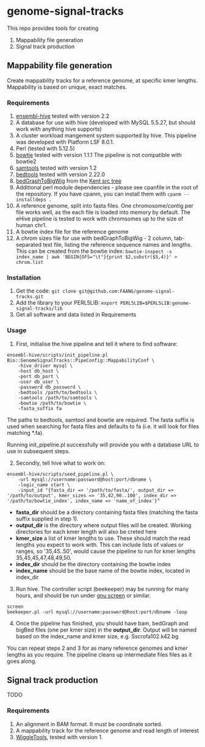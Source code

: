 # genome-signal-tracks

This repo provides tools for creating 

1. Mappability file generation
1. Signal track production

## Mappability file generation

Create mappability tracks for a reference genome, at specific kmer lengths. Mappability is based on unique, exact matches.

### Requirements

1. [ensembl-hive](https://github.com/Ensembl/ensembl-hive) tested with version 2.2
1. A database for use with hive (developed with MySQL 5.5.27, but should work with anything hive supports)
1. A cluster workload mangement system supported by hive. This pipeline was developed with Platform LSF 8.0.1.
1. Perl (tested with 5.12.5)
1. [ bowtie](http://bowtie-bio.sourceforge.net/index.shtml) tested with version 1.1.1 The pipeline is not compatible with bowtie2
1. [samtools](http://www.htslib.org/) tested with version 1.2
1. [bedtools](http://bedtools.readthedocs.org/en/latest/) tested with version 2.22.0
1. [bedGraphToBigWig](http://hgdownload.cse.ucsc.edu/admin/exe/linux.x86_64/bedGraphToBigWig) from the [Kent src tree](https://github.com/ENCODE-DCC/kentUtils)
1. Additional perl module dependencies - please see cpanfile in the root of the repository. If you have cpanm, you can install them with `cpanm --installdeps .` 
1.  A reference genome, split into fasta files. One chromosome/contig per file works well, as the each file is loaded into memory by default. The eHive pipeline is tested to work with chromsomes up to the size of human chr1.
1. A bowtie index file for the reference genome
1. A chrom sizes file for use with bedGraphToBigWig - 2 column, tab-separated  text file, listing the reference sequence names and lengths. This can be created from the bowtie index: `bowtie-inspect -s index_name | awk 'BEGIN{OFS="\t"}{print $2,substr($5,4)}' > chrom.list`


### Installation

1. Get the code: `git clone git@github.com:FAANG/genome-signal-tracks.git`
1. Add  the library to your PERL5LIB:  `export PERL5LIB=$PERL5LIB:genome-signal-tracks/lib`
1. Get all software and data listed in Requirements

### Usage

1. First, initialise the hive pipeline and tell it where to find software:
```
ensembl-hive/scripts/init_pipeline.pl Bio::GenomeSignalTracks::PipeConfig::MappabilityConf \
	-hive_driver mysql \
	-host db_host \
	-port db_port \
	-user db_user \
	-password db_password \
	-bedtools /path/to/bedtools \
	-samtools /path/to/samtools \
	-bowtie /path/to/bowtie \
	-fasta_suffix fa
```
The paths to bedtools, samtool and bowtie are required. The fasta suffix is used when searching for fasta files and defaults to fa (i.e. it will look for files matching *.fa). 

Running init_pipeline.pl successfully will provide you with a database URL to use in subsequent steps.

2. Secondly, tell hive what to work on:
```
ensembl-hive/scripts/seed_pipeline.pl \
	-url mysql://username:password@host:port/dbname \
	-logic_name start \
	-input_id "{fasta_dir => '/path/to/fasta/', output_dir => '/path/to/output', kmer_sizes => '35,42,90..100', index_dir => '/path/to/bowtie_index', index_name => 'name_of_index'}"
```
 * __fasta\_dir__ should be a directory containing fasta files  (matching the fasta suffix supplied in step 1).
 * __output\_dir__ is the directory where output files will be created. Working directories for each kmer length will also be creted here
 * __kmer\_size__ a list of kmer lengths to use. These should match the read lengths you expect to work with. This can include lists of values or ranges, so '35,45..50', would cause the pipeline to run for kmer lengths 35,45,45,47,48,49,50.
 * __index\_dir__ should be the directory containing the bowtie index
 * __index\_name__ should be the base name of the bowtie index, located in index\_dir
 
3. Run hive. The controller script (beekeeper) may be running for many hours, and should be run under [gnu screen](http://www.gnu.org/software/screen/) or similar.
```
screen
beekeeper.pl -url mysql://username:password@host:port/dbname -loop
```
4. Once the pipeline has finished, you should have bam, bedGraph and bigBed files (one per kmer size) in the __output\_dir__. Output will be named based on the index_name and kmer size, e.g. Sscrofa102.k42.bg

You can repeat steps 2 and 3 for as many reference genomes and kmer lengths as you require. The pipeline cleans up intermediate files files as it goes along.

## Signal track production

TODO

### Requirements

1. An alignment in BAM format. It must be coordinate sorted. 
1. A mappability track for the reference genome and read length of interest
1. [WiggleTools](https://github.com/Ensembl/Wiggletools), tested with version 1.

